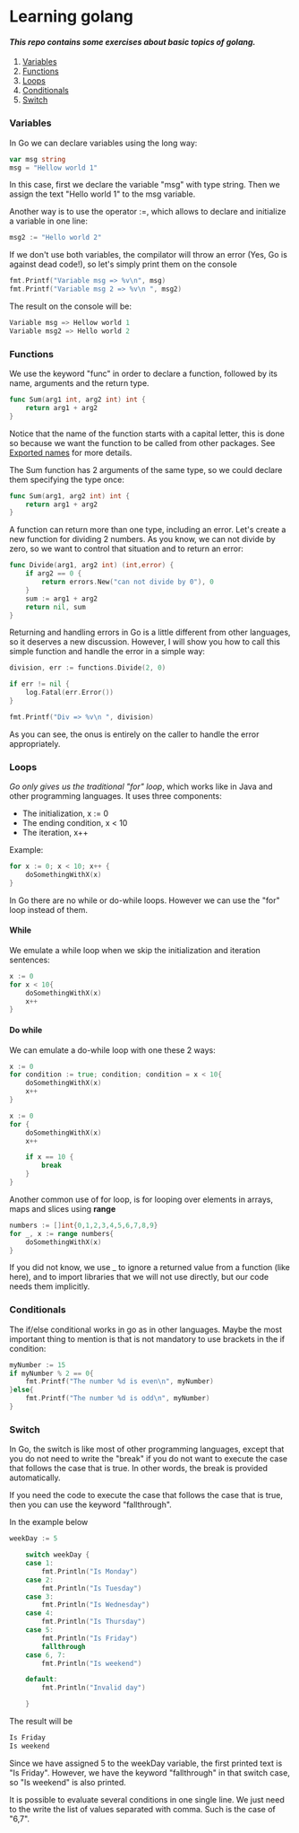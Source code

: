 # Learning golang

#### _This repo contains some exercises about basic topics of golang._

1. [Variables](#Varaiables)
2. [Functions](#Functions)
3. [Loops](#Loops)
4. [Conditionals](#Conditionals)
5. [Switch](#Switch)

### Variables

In Go we can declare variables using the long way:

```go
var msg string
msg = "Hellow world 1"
```

In this case, first we declare the variable "msg" with type string. Then we assign the text "Hello world 1" to the msg variable.

Another way is to use the operator :=, which allows to declare and initialize a variable in one line:

```go
msg2 := "Hello world 2"
```

If we don't use both variables, the compilator will throw an error (Yes, Go is against dead code!), so let's simply print them on the console

```go
fmt.Printf("Variable msg => %v\n", msg)
fmt.Printf("Variable msg 2 => %v\n ", msg2)
```

The result on the console will be:

```go
Variable msg => Hellow world 1
Variable msg2 => Hello world 2
```

### Functions

We use the keyword "func" in order to declare a function, followed by its name, arguments and the return type.

```go
func Sum(arg1 int, arg2 int) int {
	return arg1 + arg2
}
```

Notice that the name of the function starts with a capital letter, this is done so because we want the function to be called from other packages. See [Exported names](https://go.dev/tour/basics/3) for more details.

The Sum function has 2 arguments of the same type, so we could declare them specifying the type once:

```go
func Sum(arg1, arg2 int) int {
	return arg1 + arg2
}
```

A function can return more than one type, including an error. Let's create a new function for dividing 2 numbers. As you know, we can not divide by zero, so we want to control that situation and to return an error:

```go
func Divide(arg1, arg2 int) (int,error) {
	if arg2 == 0 {
		return errors.New("can not divide by 0"), 0
	}
	sum := arg1 + arg2
	return nil, sum
}
```

Returning and handling errors in Go is a little different from other languages, so it deserves a new discussion. However, I will show you how to call this simple function and handle the error in a simple way:

```go
division, err := functions.Divide(2, 0)

if err != nil {
	log.Fatal(err.Error())
}

fmt.Printf("Div => %v\n ", division)
```

As you can see, the onus is entirely on the caller to handle the error appropriately.

### Loops

_Go only gives us the traditional "for" loop_, which works like in Java and other programming languages. It uses three components:

- The initialization, x := 0
- The ending condition, x < 10
- The iteration, x++

Example:

```go
for x := 0; x < 10; x++ {
	doSomethingWithX(x)
}
```

In Go there are no while or do-while loops. However we can use the "for" loop instead of them.

#### While

We emulate a while loop when we skip the initialization and iteration sentences:

```go
x := 0
for x < 10{
	doSomethingWithX(x)
	x++
}
```

#### Do while

We can emulate a do-while loop with one these 2 ways:

```go
x := 0
for condition := true; condition; condition = x < 10{
	doSomethingWithX(x)
	x++
}
```

```go
x := 0
for {
	doSomethingWithX(x)
	x++

	if x == 10 {
		break
	}
}
```

Another common use of for loop, is for looping over elements in arrays, maps and slices using __range__

```go
numbers := []int{0,1,2,3,4,5,6,7,8,9}
for _, x := range numbers{
	doSomethingWithX(x)
}
```

If you did not know, we use _ to ignore a returned value from a function (like here), and to import libraries that we will not use directly, but our code needs them implicitly.

### Conditionals

The if/else conditional works in go as in other languages. Maybe the most important thing to mention is that is not mandatory to use brackets in the if condition:

```go
myNumber := 15
if myNumber % 2 == 0{
	fmt.Printf("The number %d is even\n", myNumber)
}else{
	fmt.Printf("The number %d is odd\n", myNumber)
}
```

### Switch

In Go, the switch is like most of other programming languages, except that you do not need to write the "break" if you do not want to execute the case that follows the case that is true. In other words, the break is provided automatically.

If you need the code to execute the case that follows the case that is true, then you can use the keyword "fallthrough".

In the example below

```go
weekDay := 5

	switch weekDay {
	case 1:
		fmt.Println("Is Monday")
	case 2:
		fmt.Println("Is Tuesday")
	case 3:
		fmt.Println("Is Wednesday")
	case 4:
		fmt.Println("Is Thursday")
	case 5:
		fmt.Println("Is Friday")
		fallthrough
	case 6, 7:
		fmt.Println("Is weekend")

	default:
		fmt.Println("Invalid day")

	}
```

The result will be

```sh
Is Friday
Is weekend
```

Since we have assigned 5 to the weekDay variable, the first printed text is "Is Friday". However, we have the keyword "fallthrough" in that switch case, so "Is weekend" is also printed.

It is possible to evaluate several conditions in one single line. We just need to the write the list of values separated with comma. Such is the case of "6,7".
